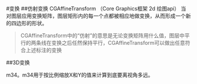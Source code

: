 #变换
##仿射变换 CGAffineTransform （Core Graphics框架 2d 绘图api）
当对图层应用变换矩阵，图层矩形内的每一个点都被相应地做变换，从而形成一个新的四边形的形状。
> CGAffineTransform中的“仿射”的意思是无论变换矩阵用什么值，图层中平行的两条线在变换之后任然保持平行，CGAffineTransform可以做出任意符合上述标注的变换

##3D变换

m34。m34用于按比例缩放X和Y的值来计算到底要离视角多远。